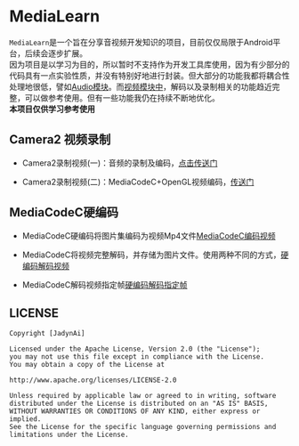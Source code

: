 # MediaLearn
`MediaLearn`是一个旨在分享音视频开发知识的项目，目前仅仅局限于Android平台，后续会逐步扩展。<br>因为项目是以学习为目的，所以暂时不支持作为开发工具库使用，因为有少部分的代码具有一点实验性质，并没有特别好地进行封装。但大部分的功能我都将耦合性处理地很低，譬如[Audio模块](https://github.com/JadynAi/MediaLearn/tree/master/mediakit/src/main/java/com/jadyn/mediakit/audio)。而[视频模块中](https://github.com/JadynAi/MediaLearn/tree/master/mediakit/src/main/java/com/jadyn/mediakit/video)，解码以及录制相关的功能趋近完整，可以做参考使用。但有一些功能我仍在持续不断地优化。<br>**本项目仅供学习参考使用**

## Camera2 视频录制

- Camera2录制视频(一)：音频的录制及编码，[点击传送门](https://juejin.im/post/5d130936e51d45777b1a3dc8)

- Camera2录制视频(二)：MediaCodeC+OpenGL视频编码，[传送门](https://juejin.im/post/5d2c12fdf265da1bae392b4c)

## MediaCodeC硬编码

- MediaCodeC硬编码将图片集编码为视频Mp4文件[MediaCodeC编码视频](https://jadynai.github.io/2019/04/01/2019-04-01-MediaCodeC-encoder1/)

- MediaCodeC将视频完整解码，并存储为图片文件。使用两种不同的方式，[硬编码解码视频](https://jadynai.github.io/2019/01/25/2019-01-25-MediaCodeC-Decode-1/)

- MediaCodeC解码视频指定帧[硬编码解码指定帧](https://jadynai.github.io/2019/02/09/2019-02-09-MediaCodeC-frame/)



## LICENSE

    Copyright [JadynAi]

    Licensed under the Apache License, Version 2.0 (the "License");
    you may not use this file except in compliance with the License.
    You may obtain a copy of the License at

    http://www.apache.org/licenses/LICENSE-2.0

    Unless required by applicable law or agreed to in writing, software
    distributed under the License is distributed on an "AS IS" BASIS,
    WITHOUT WARRANTIES OR CONDITIONS OF ANY KIND, either express or implied.
    See the License for the specific language governing permissions and
    limitations under the License.
